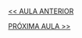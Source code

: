 [<< AULA ANTERIOR](https://github.com/pvreboucas/integracao-continua-ci/blob/aula-05/aulas/2-O%20que%20%C3%A9%20Integra%C3%A7%C3%A3o%20Cont%C3%ADnua.md)



[PRÓXIMA AULA >>](https://github.com/pvreboucas/integracao-continua-ci/blob/aula-05/aulas/7-Conclus%C3%A3o.md)
